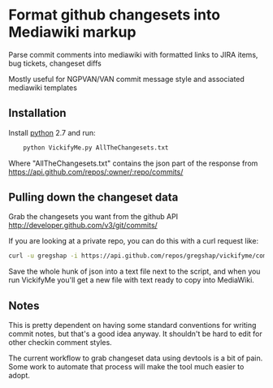 # Format github changesets into Mediawiki markup

Parse commit comments into mediawiki with formatted links to JIRA items, bug tickets, changeset diffs

Mostly useful for NGPVAN/VAN commit message style and associated mediawiki templates

## Installation

Install [python](http://python.org/) 2.7 and run:

```sh
    python VickifyMe.py AllTheChangesets.txt
```

Where "AllTheChangesets.txt" contains the json part of the response from https://api.github.com/repos/:owner/:repo/commits/

## Pulling down the changeset data

Grab the changesets you want from the github API http://developer.github.com/v3/git/commits/

If you are looking at a private repo, you can do this with a curl request like:
```sh
curl -u gregshap -i https://api.github.com/repos/gregshap/vickifyme/commits?author=gregshap > GregsCommits.txt
```

Save the whole hunk of json into a text file next to the script, and when you run VickifyMe you'll get a new file with text ready to copy into MediaWiki.


## Notes

This is pretty dependent on having some standard conventions for writing commit notes, but that's a good idea anyway. 
It shouldn't be hard to edit for other checkin comment styles.

The current workflow to grab changeset data using devtools is a bit of pain. 
Some work to automate that process will make the tool much easier to adopt.
